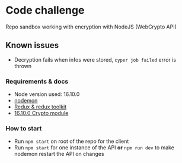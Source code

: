 # Code challenge
Repo sandbox working with encryption with NodeJS (WebCrypto API)

## Known issues
* Decryption fails when infos were stored, ```cyper job failed``` error is thrown

### Requirements & docs
* Node version used: 16.10.0
* [nodemon](https://www.npmjs.com/package/nodemon)
* [Redux & redux toolkit](https://redux-toolkit.js.org/)
* [16.10.0 Crypto module](https://nodejs.org/api/crypto.html)

### How to start
* Run ```npm start``` on root of the repo for the client
* Run ```npm start``` for one instance of the API **or** ```npm run dev``` to make nodemon restart the API on changes

